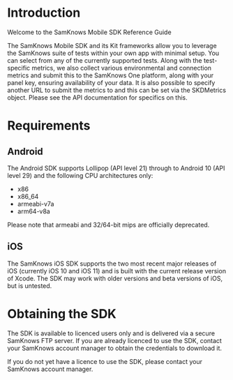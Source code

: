 # Introduction

Welcome to the SamKnows Mobile SDK Reference Guide

The SamKnows Mobile SDK and its Kit frameworks allow you to leverage the SamKnows suite of tests within your own app with minimal setup. You can select from any of the currently supported tests. Along with the test-specific metrics, we also collect various environmental and connection metrics and submit this to the SamKnows One platform, along with your panel key, ensuring availability of your data. It is also possible to specify another URL to submit the metrics to and this can be set via the SKDMetrics object. Please see the API documentation for specifics on this.

# Requirements

## Android
The Android SDK supports Lollipop (API level 21) through to Android 10 (API level 29) and the following CPU architectures only:

* x86
* x86_64
* armeabi-v7a
* arm64-v8a

Please note that armeabi and 32/64-bit mips are officially deprecated.

## iOS
The SamKnows iOS SDK supports the two most recent major releases of iOS (currently iOS 10 and iOS 11) and is built with the current release version of Xcode. The SDK may work with older versions and beta versions of iOS, but is untested.

# Obtaining the SDK

The SDK is available to licenced users only and is delivered via a secure SamKnows FTP server. If you are already licenced to use the SDK, contact your SamKnows account manager to obtain the credentials to download it.

If you do not yet have a licence to use the SDK, please contact your SamKnows account manager.
